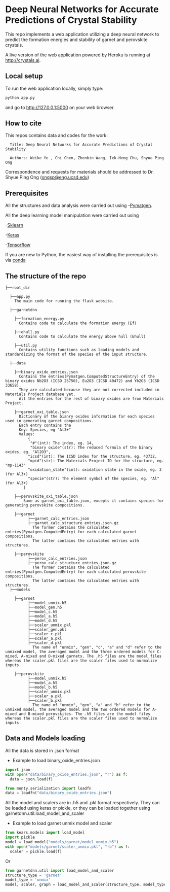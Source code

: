 # Deep Neural Networks for Accurate Predictions of Crystal Stability

This repo implements a web application utilizing a deep neural network to
predict the formation energies and stability of garnet and perovskite crystals.

A live version of the web application powered by Heroku is running at
http://crystals.ai.

## Local setup

To run the web application locally, simply type:

```bash
python app.py
```

and go to http://127.0.0.1:5000 on your web browser.

## How to cite
This repos contains data and codes for the work:

      Title: Deep Neural Networks for Accurate Predictions of Crystal Stability

      Authors: Weike Ye , Chi Chen, Zhenbin Wang, Iek-Heng Chu, Shyue Ping Ong

Correspondence and requests for materials should be addressed to Dr. Shyue Ping Ong (ongsp@eng.ucsd.edu)

##  Prerequisites
All the structures and data analysis were carried out using
  -[Pymatgen](http://pymatgen.org).

All the deep learning model manipulation were carried out using

  -[Sklearn](http://scikit-learn.org/stable/)

  -[Keras](http://keras.io)

  -[Tensorflow](http://www.tensorflow.org/ )

If you are new to Python, the easiest way of installing the prerequisites is via [conda](https://conda.io/docs/index.html)

## The structure of the repo
```
├──root_dir

  ├──app.py
    The main code for running the flask website.

  ├──garnetdnn

    ├──formation_energy.py
      Contains code to calculate the formation energy (Ef)

    ├──ehull.py
      Contains code to calculate the energy above hull (Ehull)

    ├──util.py
      Contains utility functions such as loading models and standardizing the format of the species of the input structure.

  ├──data

    ├──binary_oxide_entries.json
      Contains the entries(Pymatgen.ComputedStructureEntry) of the binary oxides Nb2O3 (ICSD 25750), Eu2O3 (ICSD 40472) and Yb2O3 (ICSD 33658).
      They are calculated because they are not corrected included in Materials Project database yet.
      All the entries for the rest of binary oxides are from Materials Project.

    ├──garnet_oxi_table.json
      Dictionary of the bianry oxides information for each species used in generating garnet compositions.
      Each entry contains the
      Key: Species, eg "Al3+"
      Values:
          {
           "#"(int): The index, eg. 14,
           "binary oxide"(str): The reduced formula of the binary oxides, eg. "Al2O3",
          "icsd"(int): The ICSD index for the structure, eg. 43732,
          "mpid"(str): The Materials Project ID for the structure, eg.  "mp-1143"
          "oxidation_state"(int): oxidation state in the oxide, eg. 3 (for Al3+)
          "specie"(str): The element symbol of the species, eg. "Al" (for Al3+)
        }

    ├──perovskite_oxi_table.json
        Same as garnet_oxi_table.json, excepts it contains species for generating perovskite compositions.

    ├──garnet
          ├──garnet_calc_entries.json
          ├──garnet_calc_structure_entries.json.gz
            The former contains the calculated entries(Pymatgen.ComputedEntry) for each calculated garnet compositions.
            The latter contains the calculated entries with structures.

    ├──perovskite
          ├──perov_calc_entries.json
          ├──perov_calc_structure_entries.json.gz
            The former contains the calculated entries(Pymatgen.ComputedEntry) for each calculated perovskite compositions.
            The latter contains the calculated entries with structures.
  ├──models

    ├──garnet
          ├──model_unmix.h5
          ├──model_gen.h5
          ├──model_c.h5
          ├──model_a.h5
          ├──model_d.h5
          ├──scaler_unmix.pkl
          ├──scaler_gen.pkl
          ├──scaler_c.pkl
          ├──scaler_a.pkl
          ├──scaler_d.pkl
            The name of "unmix", "gen", "c", "a" and "d" refer to the unmixed model, the averaged model and the three ordered models for C-mixed, A-mixed and D-mixed garnets. The .h5 files are the model files whereas the scaler.pkl files are the scaler files used to normalize inputs.

    ├──perovskite
          ├──model_unmix.h5
          ├──model_a.h5
          ├──model_b.h5
          ├──scaler_unmix.pkl
          ├──scaler_a.pkl
          ├──scaler_b.pkl
            The name of "unmix", "gen", "a" and "b" refer to the unmixed model, the averaged model and the two ordered models for A-mixed and B-mixed perovskites. The .h5 files are the model files whereas the scaler.pkl files are the scaler files used to normalize inputs.

```  

## Data and Models loading

All the data is stored in .json format

- Example to load binary_oxide_entries.json

```python
import json
with open("data/binary_oxide_entries.json", "r") as f:
  data = json.load(f)
```
```python
from monty.serialization import loadfn
data = loadfn("data/binary_oxide_entries.json")
```

All the model and scalers are in .h5 and .pkl format respectively.
They can be loaded using keras or pickle, or they can be loaded together using garnetdnn.util.load_model_and_scaler

- Example to load garnet unmix model and scaler

```python
from kears.models import load_model
import pickle
model = load_model("models/garnet/model_unmix.h5")
with open("models/garnet/scaler_unmix.pkl", "rb") as f:
  scaler = pickle.load(f)
```

Or

```python
from garnetdnn.util import load_model_and_scaler
structure_type = 'garnet'
model_type = 'unmix'
model, scaler, graph = load_model_and_scaler(structure_type, model_type)
```
